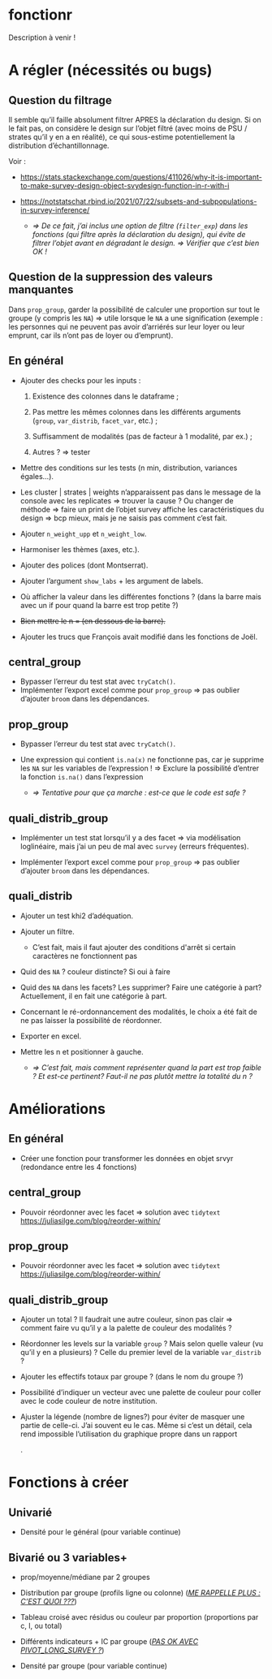 
<!-- README.md is generated from README.Rmd. Please edit that file -->

# fonctionr

<!-- badges: start -->
<!-- badges: end -->

Description à venir !

# A régler (nécessités ou bugs)

## Question du filtrage

<!--# JO : C'EST FAIT -->

Il semble qu’il faille absolument filtrer APRES la déclaration du
design. Si on le fait pas, on considère le design sur l’objet filtré
(avec moins de PSU / strates qu’il y en a en réalité), ce qui
sous-estime potentiellement la distribution d’échantillonnage.

Voir :

- <https://stats.stackexchange.com/questions/411026/why-it-is-important-to-make-survey-design-object-svydesign-function-in-r-with-i>

- <https://notstatschat.rbind.io/2021/07/22/subsets-and-subpopulations-in-survey-inference/>

  - *=\> De ce fait, j’ai inclus une option de filtre (`filter_exp`)
    dans les fonctions (qui filtre après la déclaration du design), qui
    évite de filtrer l’objet avant en dégradant le design. =\> Vérifier
    que c’est bien OK !*

## Question de la suppression des valeurs manquantes

Dans `prop_group`, garder la possibilité de calculer une proportion sur
tout le groupe (y compris les `NA`) =\> utile lorsque le `NA` a une
signification (exemple : les personnes qui ne peuvent pas avoir
d’arriérés sur leur loyer ou leur emprunt, car ils n’ont pas de loyer ou
d’emprunt).

## En général

- Ajouter des checks pour les inputs :

  1.  <!--# JO : C'EST FAIT -->
      Existence des colonnes dans le dataframe ;

  2.  Pas mettre les mêmes colonnes dans les différents arguments
      (`group`, `var_distrib`, `facet_var`, etc.) ;

  3.  Suffisamment de modalités (pas de facteur à 1 modalité, par ex.) ;

  4.  Autres ? =\> tester

- Mettre des conditions sur les tests (n min, distribution, variances
  égales…).

- Les cluster \| strates \| weights n’apparaissent pas dans le message
  de la console avec les replicates =\> trouver la cause ? Ou changer de
  méthode =\> faire un print de l’objet survey affiche les
  caractéristiques du design =\> bcp mieux, mais je ne saisis pas
  comment c’est fait.

- Ajouter `n_weight_upp` et `n_weight_low`.

- Harmoniser les thèmes (axes, etc.).

- <!--# JO : C'EST FAIT : Montserrat est désormais intégrée dans le package. A tester sur d'autres PC, sur Linux, etc. -->

  Ajouter des polices (dont Montserrat).

- Ajouter l’argument `show_labs` + les argument de labels.

- Où afficher la valeur dans les différentes fonctions ? (dans la barre
  mais avec un if pour quand la barre est trop petite ?)

- ~~Bien mettre le n = (en dessous de la
  barre).~~<!--# JO : En fait en dessous c'est moche. J'ai remis au milieu. Ce n'est pas possible que ça marche à tous les coups, et n c'est pour la verif, pas grave si parfois ça dépasse de la barre -->

- <!--# JO : C'EST FAIT -->

  Ajouter les trucs que François avait modifié dans les fonctions de
  Joël.

## central_group

- Bypasser l’erreur du test stat avec `tryCatch()`.
- Implémenter l’export excel comme pour `prop_group` =\> pas oublier
  d’ajouter `broom` dans les dépendances.

## prop_group

- Bypasser l’erreur du test stat avec `tryCatch()`.

- <!--# JO : C'EST FAIT -->
  Une expression qui contient `is.na(x)` ne fonctionne pas, car je
  supprime les `NA` sur les variables de l’expression ! =\> Exclure la
  possibilité d’entrer la fonction `is.na()` dans l’expression
  - *=\> Tentative pour que ça marche : est-ce que le code est safe ?*

## quali_distrib_group

- Implémenter un test stat lorsqu’il y a des facet =\> via modélisation
  loglinéaire, mais j’ai un peu de mal avec `survey` (erreurs
  fréquentes).

- Implémenter l’export excel comme pour `prop_group` =\> pas oublier
  d’ajouter `broom` dans les dépendances.

## quali_distrib

- Ajouter un test khi2 d’adéquation.

- Ajouter un filtre.

  - C’est fait, mais il faut ajouter des conditions d'arrêt si certain
    caractères ne fonctionnent pas
    <!--# JO : J'ai ajouté un stop si les variables de filtre n'existent pas dans data, c'est ce que tu voulais dire ? -->

- Quid des `NA` ? couleur distincte? Si oui à faire
  <!--# JO : Je l'ai fait, comme pour les autres fonctions : NA en gris clair -->

- Quid des `NA` dans les facets? Les supprimer? Faire une catégorie à
  part? Actuellement, il en fait une catégorie à part.
  <!--# JO : J'ai modifié pour faire commùe pour les autres fonctions : si on met na.rm = T alors ça supprime aussi sur les facet, car laisser le NA sur facet et pas sur quali_var n'est pas cohérent. Si na.rm = F, alors le NA des facets est laissé. Mettre des na.rm pour chacune des variables n'est pas du tout ergonomique : si la personne veut faire un truc plus fin, elle peut le faire directement avec survey, ce n'est pas le but du package -->

- Concernant le ré-ordonnancement des modalités, le choix a été fait de
  ne pas laisser la possibilité de réordonner.
  <!--# J'ai finalement ajouté l'option. Il fallait bouger le NA en bas, ce qui demandait la même chose que pour réordonner les catégories => autant le faire -->

- Exporter en excel.

- Mettre les n et positionner à gauche.

  - *=\> C’est fait, mais comment représenter quand la part est trop
    faible ? Et est-ce pertinent? Faut-il ne pas plutôt mettre la
    totalité du n ?*

# Améliorations

## En général

- Créer une fonction pour transformer les données en objet srvyr
  (redondance entre les 4 fonctions)

## central_group

- Pouvoir réordonner avec les facet =\> solution avec `tidytext`
  <https://juliasilge.com/blog/reorder-within/>

## prop_group

- Pouvoir réordonner avec les facet =\> solution avec `tidytext`
  <https://juliasilge.com/blog/reorder-within/>

## quali_distrib_group

- Ajouter un total ? Il faudrait une autre couleur, sinon pas clair =\>
  comment faire vu qu’il y a la palette de couleur des modalités ?
  <!--# FR : idée : utiliser des textures? hachures?  -->

- Réordonner les levels sur la variable `group` ? Mais selon quelle
  valeur (vu qu’il y en a plusieurs) ? Celle du premier level de la
  variable `var_distrib` ?
  <!--# FR : cela peut me sembler une bonne idée. -->

- Ajouter les effectifs totaux par groupe ? (dans le nom du groupe ?)
  <!--# FR : Cela me semble une bonne idée -->

- Possibilité d’indiquer un vecteur avec une palette de couleur pour
  coller avec le code couleur de notre institution.

- Ajuster la légende (nombre de lignes?) pour éviter de masquer une
  partie de celle-ci. J’ai souvent eu le cas. Même si c’est un détail,
  cela rend impossible l’utilisation du graphique propre dans un rapport
  <!--# JO : j'ai simplifié le code -->.

# Fonctions à créer

## Univarié

- Densité pour le général (pour variable continue)

## Bivarié ou 3 variables+

- prop/moyenne/médiane par 2 groupes

- Distribution par groupe (profils ligne ou colonne) (<u>*ME RAPPELLE
  PLUS : C’EST QUOI ???*</u>)

- Tableau croisé avec résidus ou couleur par proportion (proportions par
  c, l, ou total)

- Différents indicateurs + IC par groupe (<u>*PAS OK AVEC
  PIVOT_LONG_SURVEY ?*</u>)

- Densité par groupe (pour variable continue)
